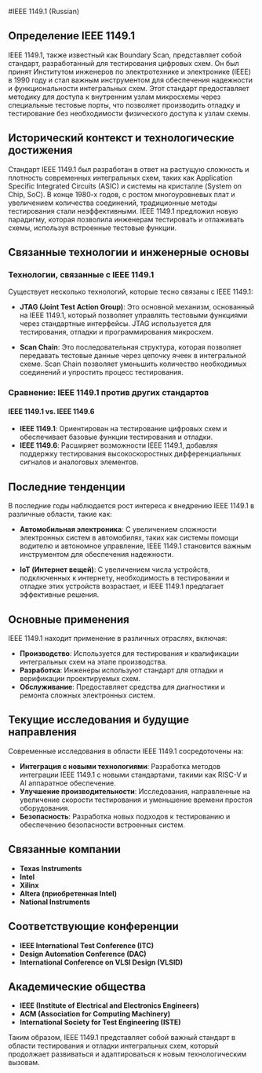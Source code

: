 #IEEE 1149.1 (Russian)

## Определение IEEE 1149.1

IEEE 1149.1, также известный как Boundary Scan, представляет собой стандарт, разработанный для тестирования цифровых схем. Он был принят Институтом инженеров по электротехнике и электронике (IEEE) в 1990 году и стал важным инструментом для обеспечения надежности и функциональности интегральных схем. Этот стандарт предоставляет методику для доступа к внутренним узлам микросхемы через специальные тестовые порты, что позволяет производить отладку и тестирование без необходимости физического доступа к узлам схемы.

## Исторический контекст и технологические достижения

Стандарт IEEE 1149.1 был разработан в ответ на растущую сложность и плотность современных интегральных схем, таких как Application Specific Integrated Circuits (ASIC) и системы на кристалле (System on Chip, SoC). В конце 1980-х годов, с ростом многоуровневых плат и увеличением количества соединений, традиционные методы тестирования стали неэффективными. IEEE 1149.1 предложил новую парадигму, которая позволила инженерам тестировать и отлаживать схемы, используя встроенные тестовые функции.

## Связанные технологии и инженерные основы

### Технологии, связанные с IEEE 1149.1

Существует несколько технологий, которые тесно связаны с IEEE 1149.1:

- **JTAG (Joint Test Action Group)**: Это основной механизм, основанный на IEEE 1149.1, который позволяет управлять тестовыми функциями через стандартные интерфейсы. JTAG используется для тестирования, отладки и программирования микросхем.
  
- **Scan Chain**: Это последовательная структура, которая позволяет передавать тестовые данные через цепочку ячеек в интегральной схеме. Scan Chain позволяет уменьшить количество необходимых соединений и упростить процесс тестирования.

### Сравнение: IEEE 1149.1 против других стандартов

#### IEEE 1149.1 vs. IEEE 1149.6

- **IEEE 1149.1**: Ориентирован на тестирование цифровых схем и обеспечивает базовые функции тестирования и отладки.
- **IEEE 1149.6**: Расширяет возможности IEEE 1149.1, добавляя поддержку тестирования высокоскоростных дифференциальных сигналов и аналоговых элементов.

## Последние тенденции

В последние годы наблюдается рост интереса к внедрению IEEE 1149.1 в различные области, такие как:

- **Автомобильная электроника**: С увеличением сложности электронных систем в автомобилях, таких как системы помощи водителю и автономное управление, IEEE 1149.1 становится важным инструментом для обеспечения надежности.
  
- **IoT (Интернет вещей)**: С увеличением числа устройств, подключенных к интернету, необходимость в тестировании и отладке этих устройств возрастает, и IEEE 1149.1 предлагает эффективные решения.

## Основные применения

IEEE 1149.1 находит применение в различных отраслях, включая:

- **Производство**: Используется для тестирования и квалификации интегральных схем на этапе производства.
- **Разработка**: Инженеры используют стандарт для отладки и верификации проектируемых схем.
- **Обслуживание**: Предоставляет средства для диагностики и ремонта сложных электронных систем.

## Текущие исследования и будущие направления

Современные исследования в области IEEE 1149.1 сосредоточены на:

- **Интеграция с новыми технологиями**: Разработка методов интеграции IEEE 1149.1 с новыми стандартами, такими как RISC-V и AI аппаратное обеспечение.
- **Улучшение производительности**: Исследования, направленные на увеличение скорости тестирования и уменьшение времени простоя оборудования.
- **Безопасность**: Разработка новых подходов к тестированию и обеспечению безопасности встроенных систем.

## Связанные компании

- **Texas Instruments**
- **Intel**
- **Xilinx**
- **Altera (приобретенная Intel)**
- **National Instruments**

## Соответствующие конференции

- **IEEE International Test Conference (ITC)**
- **Design Automation Conference (DAC)**
- **International Conference on VLSI Design (VLSID)**

## Академические общества

- **IEEE (Institute of Electrical and Electronics Engineers)**
- **ACM (Association for Computing Machinery)**
- **International Society for Test Engineering (ISTE)**

Таким образом, IEEE 1149.1 представляет собой важный стандарт в области тестирования и отладки интегральных схем, который продолжает развиваться и адаптироваться к новым технологическим вызовам.